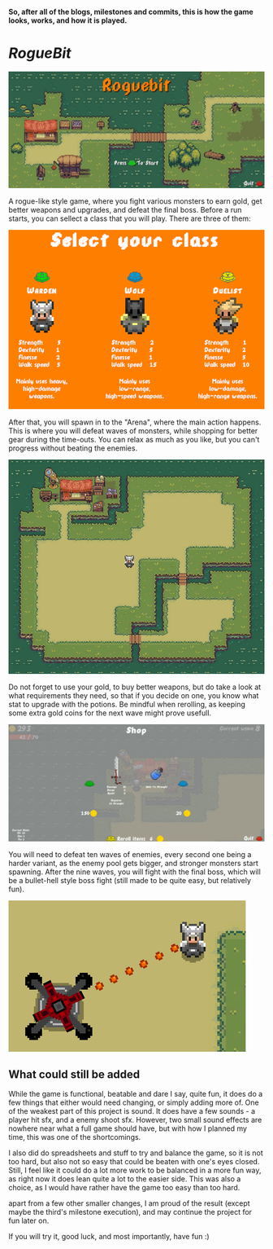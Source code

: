 **So, after all of the blogs, milestones and commits, this is how the game looks, works, and how it is played.**

# ***RogueBit***

![MainMenuGif](../Images%20and%20GIFs/MainMenu.gif)

A rogue-like style game, where you fight various monsters to earn gold, get better weapons and upgrades, and defeat the final boss.
Before a run starts, you can sellect a class that you will play. There are three of them:

![Classes](../Images%20and%20GIFs/Classes.png)

After that, you will spawn in to the "Arena", where the main action happens. This is where you will defeat waves of monsters,
while shopping for better gear during the time-outs. You can relax as much as you like, but you can't progress without beating the enemies.

![Arena](../Images%20and%20GIFs/Arena.png)

Do not forget to use your gold, to buy better weapons, but do take a look at what requirements they need, so that if you decide on one, you know
what stat to upgrade with the potions. Be mindful when rerolling, as keeping some extra gold coins for the next wave might prove usefull.

![Shop](../Images%20and%20GIFs/NewShop.png)

You will need to defeat ten waves of enemies, every second one being a harder variant, as the enemy pool gets bigger, and stronger monsters start spawning.
After the nine waves, you will fight with the final boss, which will be a bullet-hell style boss fight (still made to be quite easy, but relatively fun).

![BossGIF](../Images%20and%20GIFs/Boss.gif)


## **What could still be added**
While the game is functional, beatable and dare I say, quite fun, it does do a few things that either would need changing, or simply adding more of.
One of the weakest part of this project is sound. It does have a few sounds - a player hit sfx, and a enemy shoot sfx. However, two small sound effects are
nowhere near what a full game should have, but with how I planned my time, this was one of the shortcomings.

I also did do spreadsheets and stuff to try and balance the game, so it is not too hard, but also not so easy that could be beaten with one's eyes closed.
Still, I feel like it could do a lot more work to be balanced in a more fun way, as right now it does lean quite a lot to the easier side. This was also a
choice, as I would have rather have the game too easy than too hard.

apart from a few other smaller changes, I am proud of the result (except maybe the third's milestone execution), and may continue the project for fun later on.

If you will try it, good luck, and most importantly, have fun :)
